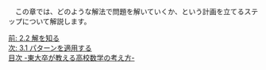 <!--
3. 計画を立てる -東大卒が教える高校数学の考え方-
-->
　この章では、どのような解法で問題を解いていくか、という計画を立てるステップについて解説します。

[前: 2.2 解を知る](http://tarukosu.hatenablog.com/entry/2016/07/09/183241)  
[次: 3.1 パターンを適用する](http://tarukosu.hatenablog.com/entry/2016/07/24/175943)  
[目次 -東大卒が教える高校数学の考え方-](http://tarukosu.hatenablog.com/entry/2016/07/08/123511)  
